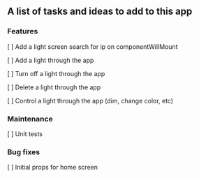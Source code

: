 ## A list of tasks and ideas to add to this app



### Features
[ ] Add a light screen search for ip on componentWillMount

[ ] Add a light through the app

[ ] Turn off a light through the app

[ ] Delete a light through the app

[ ] Control a light through the app (dim, change color, etc)

### Maintenance
 [ ] Unit tests


### Bug fixes
[ ] Initial props for home screen